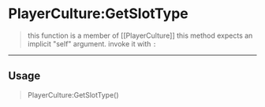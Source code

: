 # PlayerCulture:GetSlotType
> this function is a member of [[PlayerCulture]]
> this method expects an implicit "self" argument. invoke it with `:`
-----
## Usage
> PlayerCulture:GetSlotType()
